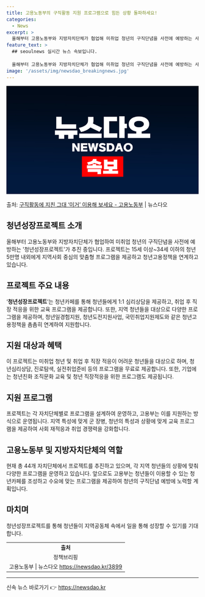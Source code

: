 ```yaml
---
title: 고용노동부의 구직활동 지원 프로그램으로 힘든 상황 돌파하세요!
categories:
  - News
excerpt: >
  올해부터 고용노동부와 지방자치단체가 협업해 미취업 청년의 구직단념을 사전에 예방하는 사업이 추진 중이다. 이…
feature_text: >
  ## seoulnews 실시간 뉴스 속보입니다.

  올해부터 고용노동부와 지방자치단체가 협업해 미취업 청년의 구직단념을 사전에 예방하는 사업이 추진 중이다. 이…
image: '/assets/img/newsdao_breakingnews.jpg'
---
```


![뉴스다오 속보](/assets/img/newsdao_breakingnews.jpg)

<p>출처: <a href="https://newsdao.kr/3899" rel="dofollow">구직활동에 지친 그대 ‘이거’ 이용해 보세요 - 고용노동부</a> | 뉴스다오</p>

<h2 data-ke-size="size26">청년성장프로젝트 소개</h2>
<p data-ke-size="size16">올해부터 고용노동부와 지방자치단체가 협업하여 미취업 청년의 구직단념을 사전에 예방하는 '청년성장프로젝트'가 추진 중입니다. 프로젝트는 15세 이상~34세 이하의 청년 5만명 내외에게 지역사회 중심의 맞춤형 프로그램을 제공하고 청년고용정책을 연계하고 있습니다.</p>

<h2 data-ke-size="size26">프로젝트 주요 내용</h2>
<p data-ke-size="size16">‘<b>청년성장프로젝트</b>’는 청년카페를 통해 청년들에게 1:1 심리상담을 제공하고, 취업 후 직장 적응을 위한 교육 프로그램을 제공합니다. 또한, 지역 청년들을 대상으로 다양한 프로그램을 제공하며, 청년일경험지원, 청년도전지원사업, 국민취업지원제도와 같은 청년고용정책을 촘촘히 연계하여 지원합니다.</p>

<h2 data-ke-size="size26">지원 대상과 혜택</h2>
<p data-ke-size="size16">이 프로젝트는 미취업 청년 및 취업 후 직장 적응이 어려운 청년들을 대상으로 하며, 청년심리상담, 진로탐색, 실전취업준비 등의 프로그램을 무료로 제공합니다. 또한, 기업에는 청년친화 조직문화 교육 및 청년 직장적응을 위한 프로그램도 제공됩니다.</p>

<h2 data-ke-size="size26">지원 프로그램</h2>
<p data-ke-size="size16">프로젝트는 각 자치단체별로 프로그램을 설계하여 운영하고, 고용부는 이를 지원하는 방식으로 운영됩니다. 지역 특성에 맞게 군 장병, 청년의 특성과 상황에 맞게 교육 프로그램을 제공하여 사회 재적응과 취업 경쟁력을 강화합니다.</p>

<h2 data-ke-size="size26">고용노동부 및 지방자치단체의 역할</h2>
<p data-ke-size="size16">현재 총 44개 자치단체에서 프로젝트를 추진하고 있으며, 각 지역 청년들의 상황에 맞춰 다양한 프로그램을 운영하고 있습니다. 앞으로도 고용부는 청년들이 이용할 수 있는 청년카페를 조성하고 수요에 맞는 프로그램을 제공하여 청년의 구직단념 예방에 노력할 계획입니다.</p>

<h2 data-ke-size="size26">마치며</h2>
<p data-ke-size="size16">청년성장프로젝트를 통해 청년들이 지역공동체 속에서 일을 통해 성장할 수 있기를 기대합니다.</p>

<table>
<tbody>
<tr>
<td style="text-align: center; height: 17px;"><b>출처</b></td>
</tr>
<tr>
<td style="text-align: center; height: 17px;">정책브리핑 </td>
</tr>
<tr>
<td style="text-align: center; height: 17px;">고용노동부 | 뉴스다오 <a href="https://newsdao.kr/3899">https://newsdao.kr/3899</a></td>
</tr>
</tbody>
</table>
<hr> 

신속 뉴스 바로가기 👉 <a href="https://newsdao.kr" rel="dofollow">https://newsdao.kr</a>


